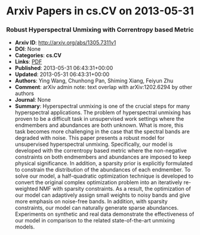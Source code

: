 # Arxiv Papers in cs.CV on 2013-05-31
### Robust Hyperspectral Unmixing with Correntropy based Metric
- **Arxiv ID**: http://arxiv.org/abs/1305.7311v1
- **DOI**: None
- **Categories**: **cs.CV**
- **Links**: [PDF](http://arxiv.org/pdf/1305.7311v1)
- **Published**: 2013-05-31 06:43:31+00:00
- **Updated**: 2013-05-31 06:43:31+00:00
- **Authors**: Ying Wang, Chunhong Pan, Shiming Xiang, Feiyun Zhu
- **Comment**: arXiv admin note: text overlap with arXiv:1202.6294 by other authors
- **Journal**: None
- **Summary**: Hyperspectral unmixing is one of the crucial steps for many hyperspectral applications. The problem of hyperspectral unmixing has proven to be a difficult task in unsupervised work settings where the endmembers and abundances are both unknown. What is more, this task becomes more challenging in the case that the spectral bands are degraded with noise. This paper presents a robust model for unsupervised hyperspectral unmixing. Specifically, our model is developed with the correntropy based metric where the non-negative constraints on both endmembers and abundances are imposed to keep physical significance. In addition, a sparsity prior is explicitly formulated to constrain the distribution of the abundances of each endmember. To solve our model, a half-quadratic optimization technique is developed to convert the original complex optimization problem into an iteratively re-weighted NMF with sparsity constraints. As a result, the optimization of our model can adaptively assign small weights to noisy bands and give more emphasis on noise-free bands. In addition, with sparsity constraints, our model can naturally generate sparse abundances. Experiments on synthetic and real data demonstrate the effectiveness of our model in comparison to the related state-of-the-art unmixing models.



